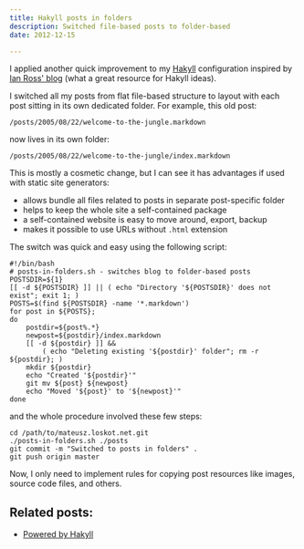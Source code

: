 ```yaml
---
title: Hakyll posts in folders
description: Switched file-based posts to folder-based
date: 2012-12-15

---
```


I applied another quick improvement to my [Hakyll](http://jaspervdj.be/hakyll/)
configuration inspired by [Ian Ross' blog](https://github.com/ian-ross/blog/) 
(what a great resource for Hakyll ideas).

I switched all my posts from flat file-based structure to layout with each
post sitting in its own dedicated folder. For example, this old post:

```
/posts/2005/08/22/welcome-to-the-jungle.markdown
```

now lives in its own folder:

```
/posts/2005/08/22/welcome-to-the-jungle/index.markdown
```

This is mostly a cosmetic change, but I can see it has advantages if used
with static site generators:
* allows bundle all files related to posts in separate post-specific folder
* helps to keep the whole site a self-contained package
* a self-contained website is easy to move around, export, backup
* makes it possible to use URLs without ```.html``` extension

The switch was quick and easy using the following script:

```
#!/bin/bash
# posts-in-folders.sh - switches blog to folder-based posts
POSTSDIR=${1}
[[ -d ${POSTSDIR} ]] || ( echo "Directory '${POSTSDIR}' does not exist"; exit 1; )
POSTS=$(find ${POSTSDIR} -name '*.markdown')
for post in ${POSTS};
do
    postdir=${post%.*}
    newpost=${postdir}/index.markdown
    [[ -d ${postdir} ]] && 
        ( echo "Deleting existing '${postdir}' folder"; rm -r ${postdir}; )
    mkdir ${postdir}
    echo "Created '${postdir}'"
    git mv ${post} ${newpost}
    echo "Moved '${post}' to '${newpost}'"
done
```

and the whole procedure involved these few steps:

```
cd /path/to/mateusz.loskot.net.git
./posts-in-folders.sh ./posts
git commit -m "Switched to posts in folders" .
git push origin master
```

Now, I only need to implement rules for copying post resources like images,
source code files, and others.

## Related posts:

* [Powered by Hakyll](/posts/2012/12/03/powered-by-hakyll/)
